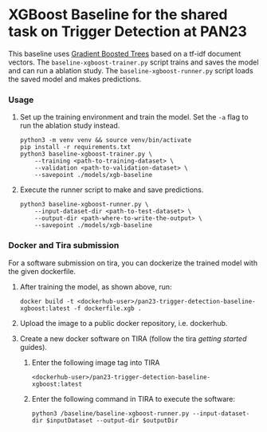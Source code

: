 # XGBoost Baseline for the shared task on Trigger Detection at PAN23

This baseline uses [Gradient Boosted Trees](xgboost.readthedocs.io) based on a tf-idf document vectors. 
The `baseline-xgboost-trainer.py` script trains and saves the model and can run a ablation study. 
The `baseline-xgboost-runner.py` script loads the saved model and makes predictions. 

### Usage

1. Set up the training environment and train the model. Set the `-a` flag to run the ablation study instead.

    ```
    python3 -m venv venv && source venv/bin/activate
    pip install -r requirements.txt
    python3 baseline-xgboost-trainer.py \
        --training <path-to-training-dataset> \
        --validation <path-to-validation-dataset> \
        --savepoint ./models/xgb-baseline
    ```

2. Execute the runner script to make and save predictions.

    ```
    python3 baseline-xgboost-runner.py \
        --input-dataset-dir <path-to-test-dataset> \
        --output-dir <path-where-to-write-the-output> \
        --savepoint ./models/xgb-baseline
    ```

### Docker and Tira submission

For a software submission on tira, you can dockerize the trained model with the given dockerfile. 

1. After training the model, as shown above, run:

    ```
   docker build -t <dockerhub-user>/pan23-trigger-detection-baseline-xgboost:latest -f dockerfile.xgb .
   ```

2. Upload the image to a public docker repository, i.e. dockerhub. 

3. Create a new docker software on TIRA (follow the tira *getting started* guides).
   1. Enter the  following image tag into TIRA
    
      ```
      <dockerhub-user>/pan23-trigger-detection-baseline-xgboost:latest
      ```
   
   2. Enter the following command in TIRA to execute the software:

      ```
      python3 /baseline/baseline-xgboost-runner.py --input-dataset-dir $inputDataset --output-dir $outputDir
      ```